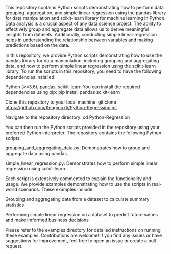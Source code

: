 This repository contains Python scripts demonstrating how to perform data grouping, aggregation, and simple linear regression using the pandas library for data manipulation and scikit-learn library for machine learning in Python.
Data analysis is a crucial aspect of any data science project. The ability to effectively group and aggregate data allows us to derive meaningful insights from datasets. Additionally, conducting simple linear regression helps in understanding the relationship between variables and making predictions based on the data.

In this repository, we provide Python scripts demonstrating how to use the pandas library for data manipulation, including grouping and aggregating data, and how to perform simple linear regression using the scikit-learn library.
To run the scripts in this repository, you need to have the following dependencies installed:

Python (>=3.6),
pandas,
scikit-learn
You can install the required dependencies using pip:
pip install pandas scikit-learn

Clone this repository to your local machine:
git clone https://github.com/Kengmo75/Python-Regression.git

Navigate to the repository directory:
cd Python-Regression

You can then run the Python scripts provided in the repository using your preferred Python interpreter.
The repository contains the following Python scripts:

grouping_and_aggregating_data.py: Demonstrates how to group and aggregate data using pandas.

simple_linear_regression.py: Demonstrates how to perform simple linear regression using scikit-learn.

Each script is extensively commented to explain the functionality and usage.
We provide examples demonstrating how to use the scripts in real-world scenarios. These examples include:

Grouping and aggregating data from a dataset to calculate summary statistics.

Performing simple linear regression on a dataset to predict future values and make imformed business decisions

Please refer to the examples directory for detailed instructions on running these examples.
Contributions are welcome! If you find any issues or have suggestions for improvement, feel free to open an issue or create a pull request.
